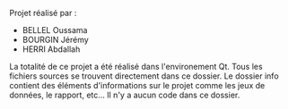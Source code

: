 Projet réalisé par :
- BELLEL Oussama
- BOURGIN Jérémy
- HERRI Abdallah

La totalité de ce projet a été réalisé dans l'environement Qt. Tous les fichiers sources se trouvent directement dans ce dossier.
Le dossier info contient des éléments d'informations sur le projet comme les jeux de données, le rapport, etc... Il n'y a aucun code dans ce dossier.
